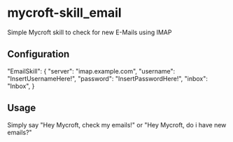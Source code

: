 # mycroft-skill_email
Simple Mycroft skill to check for new E-Mails using IMAP

## Configuration
  "EmailSkill": {
    "server": "imap.example.com",
    "username": "InsertUsernameHere!",
    "password": "InsertPasswordHere!",
    "inbox": "Inbox",
  }

## Usage
Simply say "Hey Mycroft, check my emails!" or "Hey Mycroft, do i have new emails?"
